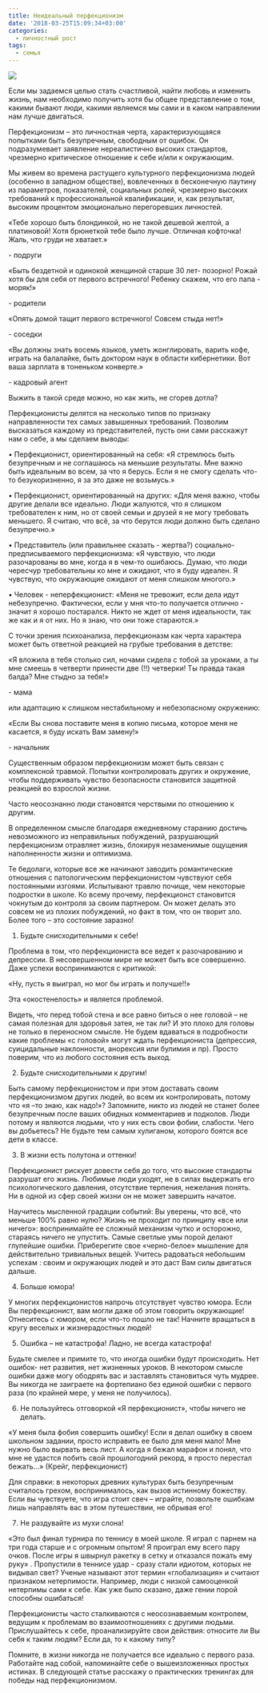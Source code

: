 ```yaml
---
title: Неидеальный перфекционизм
date: '2018-03-25T15:09:34+03:00'
categories:
  - личностный рост
tags:
  - семья
---
```

![](/images/uploads/desktop-background-3061483_1920.jpg)

Если мы задаемся целью стать счастливой, найти любовь и изменить жизнь, нам необходимо получить хотя бы общее представление о том, какими бывают люди, какими являемся мы сами и в каком направлении нам лучше двигаться.

Перфекционизм – это личностная черта, характеризующаяся попытками быть безупречным, свободным от ошибок. Он подразумевает заявление нереалистично высоких стандартов, чрезмерно критическое отношение к себе и/или к окружающим.

Мы живем во времена растущего культурного перфекционизма людей (особенно в западном обществе), вовлеченных в бесконечную паутину из параметров, показателей, социальных ролей, чрезмерно высоких требований к профессиональной квалификации, и, как результат, высоким процентом эмоционально перегоревших личностей. 

«Тебе хорошо быть блондинкой, но не такой дешевой желтой, а платиновой! Хотя брюнеткой тебе было лучше. Отличная кофточка! Жаль, что груди не хватает.»

\- подруги 

«Быть бездетной и одинокой женщиной старше 30 лет- позорно! Рожай хотя бы для себя от первого встречного! Ребенку скажем, что его папа - моряк!»

\- родители

«Опять домой тащит первого встречного! Совсем стыда нет!»

\- соседки

«Вы должны знать восемь языков, уметь жонглировать, варить кофе, играть на балалайке, быть доктором наук в области кибернетики. Вот ваша зарплата в тоненьком конверте.»

\- кадровый агент

Выжить в такой среде можно, но как жить, не сгорев дотла?

Перфекционисты делятся на несколько типов по признаку направленности тех самых завышенных требований. Позволим высказаться каждому из представителей, пусть они сами расскажут нам о себе, а мы сделаем выводы: 



•	Перфекционист, ориентированный на себя: «Я стремлюсь быть безупречным и не соглашаюсь на меньшие результаты. Мне важно быть идеальным во всем, за что я берусь. Если я не смогу сделать что-то безукоризненно, я за это даже не возьмусь.»



•	Перфекционист, ориентированный на других: «Для меня важно, чтобы другие делали все идеально. Люди жалуются, что я слишком требователен к ним, но от своей семьи и друзей я не могу требовать меньшего. Я считаю, что всё, за что берутся люди должно быть сделано безупречно.»



•	Представитель (или правильнее сказать -  жертва?) социально-предписываемого перфекционизма: «Я чувствую, что люди разочарованы во мне, когда я в чем-то ошибаюсь. Думаю, что люди чересчур требовательны ко мне и ожидают, что я буду идеален. Я чувствую, что окружающие ожидают от меня слишком многого.»



•	Человек - неперфекционист: «Меня не тревожит, если дела идут небезупречно. Фактически, если у мня что-то получается отлично - значит я хорошо постарался. Никто не ждет от меня идеальности, так же как и я от них. Но я знаю, что они тоже стараются.» 



С точки зрения психоанализа, перфекционазм как черта характера может быть ответной реакцией на грубые требования в детстве:

«Я вложила в тебя столько сил, ночами сидела с тобой за уроками, а ты мне смеешь в четверти принести две (!!) четверки! Ты правда такая балда? Мне стыдно за тебя!» 

\- мама 

или адаптацию к слишком нестабильному и небезопасному окружению:

«Если Вы снова поставите меня в копию письма, которое меня не касается, я буду искать Вам замену!»

\- начальник 

Существенным образом перфекционизм может быть связан с комплексной травмой. Попытки контролировать других и окружение, чтобы поддерживать чувство безопасности становится защитной реакцией во взрослой жизни. 

Часто неосознанно люди становятся черствыми по отношению к другим.  

В определенном смысле благодаря ежедневному старанию достичь невозможного из неправильных побуждений, разрушающий перфекционизм отравляет жизнь, блокируя незаменимые ощущения наполненности жизни и оптимизма.

Те бедолаги, которые все же начинают заводить романтические отношения с патологическим перфекционистом чувствуют себя постоянными изгоями. Испытывают травлю почище, чем некоторые подростки в школе. Ко всему прочему, перфекционст становится чокнутым до контроля за своим партнером. Он может делать это совсем не из плохих побуждений, но факт в том, что он творит зло. Более того – это состояние заразно!


1)	Будьте снисходительными к себе!

Проблема в том, что перфекциониста все ведет к разочарованию и депрессии. В несовершенном мире не может быть все совершенно. Даже успехи воспринимаются с критикой:

 «Ну, пусть я выиграл, но мог бы играть и получше!!»

Эта «окостенелость» и является проблемой. 

Видеть, что перед тобой стена и все равно биться о нее головой – не самая полезная для здоровья затея, не так ли? И это плохо для головы не только в переносном смысле. Не будем вдаваться в подробности какие проблемы «с головой» могут ждать перфекциониста (депрессия, суицидальные наклонности, анорексия или булимия и пр). Просто поверим, что из любого состояния есть выход. 

2)	Будьте снисходительными к другим!

Быть самому перфекционистом и при этом доставать своим перфекционизмом других людей, во всем их контролировать, потому что «я –то знаю, как надо!»? Запомните, никто из людей не станет более безупречным после ваших обидных комментариев и подколов. Люди потому и являются людьми, что у них есть свои фобии, слабости. Чего вы добьетесь? Не будьте тем самым хулиганом, которого боятся все дети в классе. 

3)	В жизни есть полутона и оттенки!

Перфекционист рискует довести себя до того, что высокие стандарты разрушат его жизнь. Любимые люди уходят, не в силах выдержать его психологического давления, отсутствие терпения, нежелания понять. Ни в одной из сфер своей жизни он не может завершить начатое.

Научитесь мысленной градации событий: Вы уверены, что всё, что меньше 100% равно нулю? Жизнь не проходит по принципу «все или ничего»: воспринимайте ее сложный механизм чутко и осторожно, стараясь ничего не упустить. Самые светлые умы порой делают глупейшие ошибки. Приберегите свое «черно-белое» мышление для действительно тривиальных вещей. Учитесь радоваться небольшим успехам : своим и окружающих людей и это даст Вам силы двигаться дальше.

4)	Больше юмора!

У многих перфекционистов напрочь отсутствует чувство юмора. Если Вы перфекционист, вам могли даже об этом говорить окружающие! Отнеситесь с юмором, если что-то пошло не так! Начните вращаться в кругу веселых и жизнерадостных людей!

5)	Ошибка – не катастрофа! Ладно, не всегда катастрофа!

Будьте смелее и примите то, что иногда ошибки будут происходить. Нет ошибок- нет развития, нет жизненных уроков. В некотором смысле ошибки даже могу ободрять вас и заставлять становиться чуть мудрее. Вы никогда не заиграете на фортепиано без единой ошибки с первого раза (по крайней мере, у меня не получилось). 

6)	Не пользуйтесь отговоркой «Я перфекционист», чтобы ничего не делать.

«У меня была фобия совершить ошибку! Если я делал ошибку в своем школьном задании, просто исправить ее было для меня мало! Мне нужно было вырвать весь лист.  А когда я бежал марафон и понял, что мне не удастся побить свой прошлогодний рекорд, я просто перестал бежать...» (Крейг, перфекционист)

Для справки: в некоторых древних культурах быть безупречным считалось грехом, воспринималось, как вызов истинному божеству. Если вы чувствуете, что игра стоит свеч – играйте, позвольте ошибкам лишь направлять вас в этом путешествии, не обрывая его! 

7)	Не раздувайте из мухи слона!

«Это был финал турнира по теннису в моей школе. Я играл с парнем на три года старше и с огромным опытом! Я проиграл ему всего пару очков. После игры я швырнул ракетку в сетку и отказался пожать ему руку» 
. Пропустили в теннисе удар - сразу стали идиотом, которых не видывал свет?
 Ученые называют этот термин «глобализация» и считают признаком нетерпимости. Например, люди с низкой самооценкой нетерпимы сами к себе. 
 Как уже было сказано, даже гении порой способны ошибаться!

Перфекционисты часто сталкиваются с неосознаваемым контролем, ведущим к проблемам во взаимоотношениях с другими людьми. Прислушайтесь к себе, проанализируйте свои действия: относите ли Вы себя к таким людям? Если да, то к какому типу? 

Помните, в жизни никогда не получается все идеально с первого раза. Работайте над собой, напоминайте себе о вышеизложенных простых истинах. В следующей статье расскажу о практических тренингах для победы над перфекционизмом.
